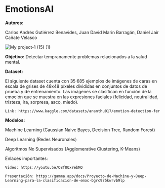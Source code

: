 # **EmotionsAI**
**Autores:**

Carlos Andrés Gutiérrez Benavides, Juan David Marin Barragán, Daniel Jair Cañate Velasco

![My project-1 (15) (1)](https://github.com/jdavidmb/EmotionAI/assets/101914512/76837a2d-2416-4281-b9ad-3f471dd43158)


**Objetivo:** Detectar tempranamente problemas relacionados a la salud mental.

**Dataset:** 

El siguiente dataset cuenta con 35 685 ejemplos de imágenes de caras en escala de grises de 48x48 píxeles divididas en conjuntos de datos de prueba y de entrenamiento. Las imágenes se clasifican en función de la emoción que se muestra en las expresiones faciales (felicidad, neutralidad, tristeza, ira, sorpresa, asco, miedo). 

    Link: https://www.kaggle.com/datasets/ananthu017/emotion-detection-fer

**Modelos:** 

  Machine Learning (Gaussian Naive Bayes, Decision Tree, Random Forest)

  Deep Learning (Redes Neuronales)

  Algoritmos No Supervisados (Agglomerative Clustering, K-Means)

Enlaces importantes:

    Video: https://youtu.be/O8f0QxrebMQ
    
    Presentación: https://gamma.app/docs/Proyecto-de-Machine-y-Deep-Learning-para-la-clasificacion-de-emoc-bgrc975kwrvb9lp

